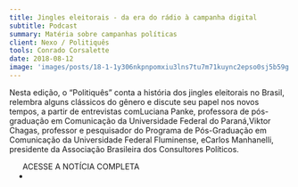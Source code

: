 ```yaml
---
title: Jingles eleitorais - da era do rádio à campanha digital
subtitle: Podcast
summary: Matéria sobre campanhas políticas
client: Nexo / Politiquês
tools: Conrado Corsalette
date: 2018-08-12
image: 'images/posts/18-1-1y306nkpnpomxiu3lns7tu7m71kuync2epso0sj5b59g.png'
---
```


Nesta edição, o “Politiquês” conta a história dos jingles eleitorais no Brasil, relembra alguns clássicos do gênero e discute seu papel nos novos tempos, a partir de entrevistas comLuciana Panke, professora de pós-graduação em Comunicação da Universidade Federal do Paraná,Viktor Chagas, professor e pesquisador do Programa de Pós-Graduação em Comunicação da Universidade Federal Fluminense, eCarlos Manhanelli, presidente da Associação Brasileira dos Consultores Políticos. 

<div class="post__share"><ul class="share__list list-reset">ACESSE A NOTÍCIA COMPLETA<li class="share__item" style="margin-left: 10px"><a class="share__link share__facebook" style="background: #fa5657" href="https://www.nexojornal.com.br/podcast/2018/08/12/Jingles-eleitorais-da-era-do-r%C3%A1dio-%C3%A0-campanha-digital 
onclick=window.open(this.href, 'pop-up', 'left=20,top=20,width=500,height=500,toolbar=1,resizable=0'); return false;" title="Link" rel="nofollow"><i class="fa-solid fa-link"></i></a></li></ul></div>
<!-- <div class="gallery-box"><div class="gallery"><img src="/clipping/images/example-1.jpg" loading="lazy" alt="Project"><img src="/clipping/images/example-2.jpg" loading="lazy" alt="Project"></div><em>Gallery / <a href="https://www.freepik.com/" target="_blank">Freepic</a></em></div> -->